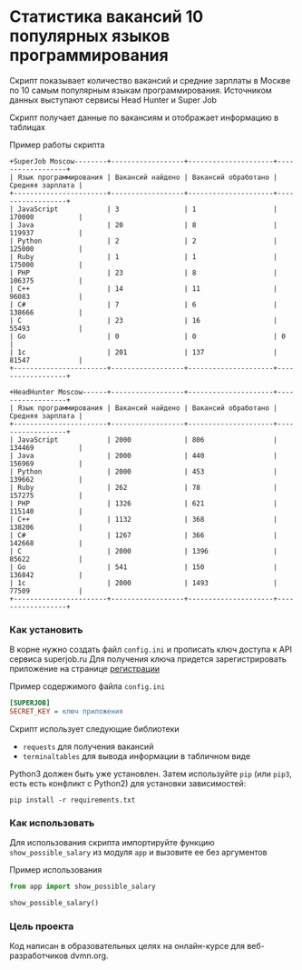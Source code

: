 # Статистика вакансий 10 популярных языков программирования
Скрипт показывает количество вакансий и средние зарплаты в Москве по 10 самым популярным языкам программирования.
Источником данных выступают сервисы Head Hunter и Super Job

Скрипт получает данные по вакансиям и отображает информацию в таблицах

Пример работы скрипта
```text
+SuperJob Moscow--------+------------------+---------------------+------------------+
| Язык программирования | Вакансий найдено | Вакансий обработано | Средняя зарплата |
+-----------------------+------------------+---------------------+------------------+
| JavaScript            | 3                | 1                   | 170000           |
| Java                  | 20               | 8                   | 119937           |
| Python                | 2                | 2                   | 125000           |
| Ruby                  | 1                | 1                   | 175000           |
| PHP                   | 23               | 8                   | 106375           |
| C++                   | 14               | 11                  | 96083            |
| C#                    | 7                | 6                   | 138666           |
| C                     | 23               | 16                  | 55493            |
| Go                    | 0                | 0                   | 0                |
| 1с                    | 201              | 137                 | 81547            |
+-----------------------+------------------+---------------------+------------------+

+HeadHunter Moscow------+------------------+---------------------+------------------+
| Язык программирования | Вакансий найдено | Вакансий обработано | Средняя зарплата |
+-----------------------+------------------+---------------------+------------------+
| JavaScript            | 2000             | 806                 | 134469           |
| Java                  | 2000             | 440                 | 156969           |
| Python                | 2000             | 453                 | 139662           |
| Ruby                  | 262              | 78                  | 157275           |
| PHP                   | 1326             | 621                 | 115140           |
| C++                   | 1132             | 368                 | 138206           |
| C#                    | 1267             | 366                 | 142668           |
| C                     | 2000             | 1396                | 85622            |
| Go                    | 541              | 150                 | 136842           |
| 1с                    | 2000             | 1493                | 77509            |
+-----------------------+------------------+---------------------+------------------+
```


### Как установить
В корне нужно создать файл `config.ini` и прописать ключ доступа к API сервиса superjob.ru 
Для получения ключа придется зарегистрировать приложение на странице [регистрации](https://api.superjob.ru/register/) 

Пример содержимого файла `config.ini`
```.ini
[SUPERJOB]
SECRET_KEY = ключ приложения
```

Скрипт использует следующие библиотеки
 - `requests` для получения вакансий
 - `terminaltables` для вывода информации в табличном виде
 
Python3 должен быть уже установлен.
Затем используйте `pip` (или `pip3`, есть есть конфликт с Python2) для установки зависимостей:
```
pip install -r requirements.txt
```

### Как использовать
Для использования скрипта импортируйте функцию `show_possible_salary` из модуля `app` и вызовите ее без аргументов

Пример использования
```python
from app import show_possible_salary

show_possible_salary()
```

### Цель проекта
Код написан в образовательных целях на онлайн-курсе для веб-разработчиков dvmn.org.